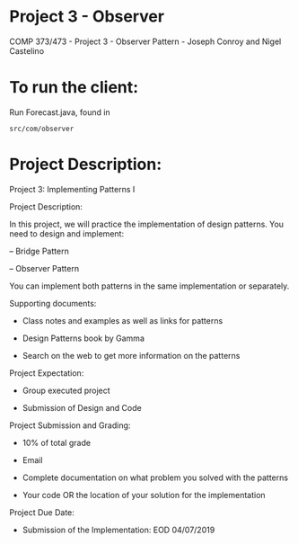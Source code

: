 # Project 3 - Observer
COMP 373/473 - Project 3 - Observer Pattern - Joseph Conroy and Nigel Castelino

# To run the client:
Run Forecast.java, found in 
```
src/com/observer
```

# Project Description:

Project 3: Implementing Patterns I

Project Description:

In this project, we will practice the implementation of design patterns.
You need to design and implement:

– Bridge Pattern

– Observer Pattern

You can implement both patterns in the same implementation or separately.

Supporting documents:

- Class notes and examples as well as links for patterns

- Design Patterns book by Gamma

- Search on the web to get more information on the patterns

Project Expectation:

- Group executed project

- Submission of Design and Code

Project Submission and Grading:

- 10% of total grade

- Email

- Complete documentation on what problem you solved with the patterns

- Your code OR the location of your solution for the implementation

Project Due Date:

- Submission of the Implementation: EOD 04/07/2019 
